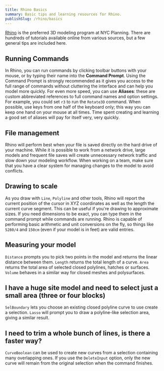 ```yaml
---
title: Rhino Basics
summary: Basic tips and learning resources for Rhino.
publishSlug: /rhino/basics
---
```

[Rhino](https://www.rhino3d.com/) is the preferred 3D modeling program at NYC Planning. There are hundreds of tutorials available online from various sources, but a few general tips are included here.

## Running Commands

In Rhino, you can run commands by clicking toolbar buttons with your mouse, or by typing their name into the **Command Prompt**. Using the Command Prompt is strongly recommended as it gives you access to the full range of commands without cluttering the interface and can help you model more quickly. For even more speed, you can use **Aliases**: these are custom abbreviated references to full command names and option settings. For example, you could set `r3` to run the `Rotate3D` command. When possible, use keys from one half of the keyboard only; this way you can keep one hand on your mouse at all times. Time spent creating and learning a good set of aliases will pay for itself very, very quickly.

## File management

Rhino will perform best when your file is saved directly on the hard drive of your machine. While it is possible to work from a network drive, large models and frequent file saves will create unnecessary network traffic and slow down your modeling workflow. When working on a team, make sure that you have a clear system for managing changes to the model to avoid conflicts.

## Drawing to scale

As you draw with `Line`, `Polyline` and other tools, Rhino will report the current position of the cursor in XYZ coordinates as well as the length the current curve segment. This can be useful if you're drawing to approximate sizes. If you need dimensions to be exact, you can type them in the command prompt while commands are running. Rhino is capable of performing basic arithmetic and unit conversions on the fly, so things like `5280/4` and `150cm` (even if your model is in feet) are valid entries.

## Measuring your model

`Distance` prompts you to pick two points in the model and returns the linear distance between them. `Length` returns the total length of a curve. `Area` returns the total area of selected closed polylines, hatches or surfaces. `Volume` behaves in a similar way for closed meshes and polysurfaces.

## I have a huge site model and need to select just a small area (three or four blocks)
 
`SelBoundary` lets you choose an existing closed polyline curve to use create a selection. `Lasso` will prompt you to draw a polyline-like selection area, giving a similar result.

## I need to trim a whole bunch of lines, is there a faster way?

`CurveBoolean` can be used to create new curves from a selection containing many overlapping ones. If you use the `DeleteInput` option, only the new curve will remain from the original selection when the command finishes.
